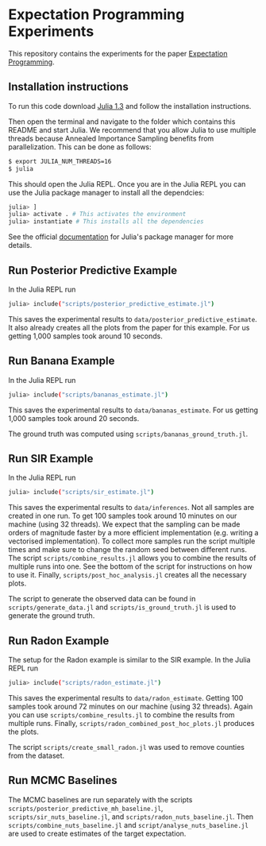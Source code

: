 # Expectation Programming Experiments

This repository contains the experiments for the paper [Expectation Programming](https://arxiv.org/abs/2106.04953).

## Installation instructions

To run this code download [Julia 1.3](https://julialang.org/downloads/oldreleases/#v131_dec_30_2019) 
and follow the installation instructions.

Then open the terminal and navigate to the folder which contains 
this README and start Julia. We recommend that you allow Julia to use multiple 
threads because Annealed Importance Sampling benefits from parallelization.
This can be done as follows:
```bash
$ export JULIA_NUM_THREADS=16
$ julia
```

This should open the Julia REPL. Once you are in the Julia REPL you can use the 
Julia package manager to install all the dependcies:
```bash
julia> ]
julia> activate . # This activates the environment
julia> instantiate # This installs all the dependencies
```
See the official [documentation](https://julialang.github.io/Pkg.jl/v1/) for 
Julia's package manager for more details.

## Run Posterior Predictive Example

In the Julia REPL run
```bash
julia> include("scripts/posterior_predictive_estimate.jl")
```
This saves the experimental results to 
`data/posterior_predictive_estimate`. It also already creates all 
the plots from the paper for this example. For us getting 1,000 samples took 
around 10 seconds.

## Run Banana Example

In the Julia REPL run 
```bash
julia> include("scripts/bananas_estimate.jl")
```
This saves the experimental results to `data/bananas_estimate`. For us getting 
1,000 samples took around 20 seconds.

The ground truth was computed using `scripts/bananas_ground_truth.jl`.

## Run SIR Example

In the Julia REPL run
```bash
julia> include("scripts/sir_estimate.jl")
```
This saves the experimental results to `data/inferences`. Not all samples are 
created in one run. To get 100 samples took around 10 minutes on our machine 
(using 32 threads). We expect that the sampling can be made orders of magnitude 
faster by a more efficient implementation (e.g. writing a vectorised implementation).
To collect more samples run the script multiple 
times and make sure to change the random seed between different runs. The 
script `scripts/combine_results.jl` allows you to combine the results of multiple 
runs into one. See the bottom of the script for instructions on how to use it. 
Finally, `scripts/post_hoc_analysis.jl` creates all the necessary plots.

The script to generate the observed data can be found in `scripts/generate_data.jl`
and `scripts/is_ground_truth.jl` is used to generate the ground truth.

## Run Radon Example 

The setup for the Radon example is similar to the SIR example. In the Julia REPL
run
```bash
julia> include("scripts/radon_estimate.jl")
```
This saves the experimental results to `data/radon_estimate`. Getting 100 samples 
took around 72 minutes on our machine (using 32 threads). Again you can 
use `scripts/combine_results.jl` to combine the results from multiple runs.
Finally, `scripts/radon_combined_post_hoc_plots.jl` produces the plots.

The script `scripts/create_small_radon.jl` was used to remove counties from the 
dataset.

## Run MCMC Baselines

The MCMC baselines are run separately with the scripts 
`scripts/posterior_predictive_mh_baseline.jl`,
`scripts/sir_nuts_baseline.jl`, and `scripts/radon_nuts_baseline.jl`.
Then `scripts/combine_nuts_baseline.jl` and `script/analyse_nuts_baseline.jl` are
used to create estimates of the target expectation.